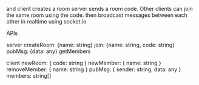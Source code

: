 and client creates a room
server sends a room code.
Other clients can join the same room using the code.
then broadcast messages between each other in realtime using socket.io


APIs 

server
createRoom: {name: string}
join: {name: string, code: string}
pubMsg: {data: any}
getMembers

client
newRoom: { code: string }
newMember: { name: string }
removeMember: { name: string }
pubMsg: { sender: string, data: any }
members: string[]
